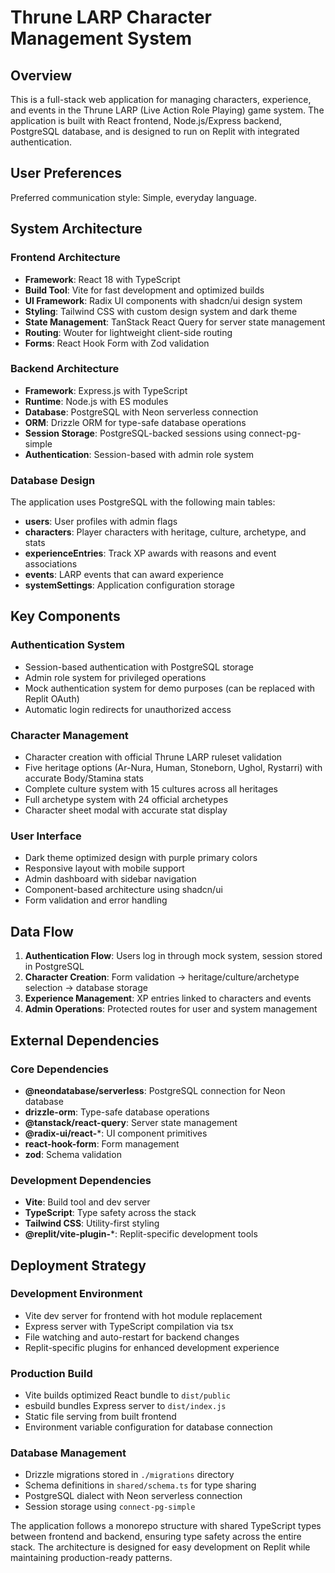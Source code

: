 # Thrune LARP Character Management System

## Overview

This is a full-stack web application for managing characters, experience, and events in the Thrune LARP (Live Action Role Playing) game system. The application is built with React frontend, Node.js/Express backend, PostgreSQL database, and is designed to run on Replit with integrated authentication.

## User Preferences

Preferred communication style: Simple, everyday language.

## System Architecture

### Frontend Architecture
- **Framework**: React 18 with TypeScript
- **Build Tool**: Vite for fast development and optimized builds
- **UI Framework**: Radix UI components with shadcn/ui design system
- **Styling**: Tailwind CSS with custom design system and dark theme
- **State Management**: TanStack React Query for server state management
- **Routing**: Wouter for lightweight client-side routing
- **Forms**: React Hook Form with Zod validation

### Backend Architecture
- **Framework**: Express.js with TypeScript
- **Runtime**: Node.js with ES modules
- **Database**: PostgreSQL with Neon serverless connection
- **ORM**: Drizzle ORM for type-safe database operations
- **Session Storage**: PostgreSQL-backed sessions using connect-pg-simple
- **Authentication**: Session-based with admin role system

### Database Design
The application uses PostgreSQL with the following main tables:
- **users**: User profiles with admin flags
- **characters**: Player characters with heritage, culture, archetype, and stats
- **experienceEntries**: Track XP awards with reasons and event associations
- **events**: LARP events that can award experience
- **systemSettings**: Application configuration storage

## Key Components

### Authentication System
- Session-based authentication with PostgreSQL storage
- Admin role system for privileged operations
- Mock authentication system for demo purposes (can be replaced with Replit OAuth)
- Automatic login redirects for unauthorized access

### Character Management
- Character creation with official Thrune LARP ruleset validation
- Five heritage options (Ar-Nura, Human, Stoneborn, Ughol, Rystarri) with accurate Body/Stamina stats
- Complete culture system with 15 cultures across all heritages
- Full archetype system with 24 official archetypes
- Character sheet modal with accurate stat display

### User Interface
- Dark theme optimized design with purple primary colors
- Responsive layout with mobile support
- Admin dashboard with sidebar navigation
- Component-based architecture using shadcn/ui
- Form validation and error handling

## Data Flow

1. **Authentication Flow**: Users log in through mock system, session stored in PostgreSQL
2. **Character Creation**: Form validation → heritage/culture/archetype selection → database storage
3. **Experience Management**: XP entries linked to characters and events
4. **Admin Operations**: Protected routes for user and system management

## External Dependencies

### Core Dependencies
- **@neondatabase/serverless**: PostgreSQL connection for Neon database
- **drizzle-orm**: Type-safe database operations
- **@tanstack/react-query**: Server state management
- **@radix-ui/react-***: UI component primitives
- **react-hook-form**: Form management
- **zod**: Schema validation

### Development Dependencies
- **Vite**: Build tool and dev server
- **TypeScript**: Type safety across the stack
- **Tailwind CSS**: Utility-first styling
- **@replit/vite-plugin-***: Replit-specific development tools

## Deployment Strategy

### Development Environment
- Vite dev server for frontend with hot module replacement
- Express server with TypeScript compilation via tsx
- File watching and auto-restart for backend changes
- Replit-specific plugins for enhanced development experience

### Production Build
- Vite builds optimized React bundle to `dist/public`
- esbuild bundles Express server to `dist/index.js`
- Static file serving from built frontend
- Environment variable configuration for database connection

### Database Management
- Drizzle migrations stored in `./migrations` directory
- Schema definitions in `shared/schema.ts` for type sharing
- PostgreSQL dialect with Neon serverless connection
- Session storage using `connect-pg-simple`

The application follows a monorepo structure with shared TypeScript types between frontend and backend, ensuring type safety across the entire stack. The architecture is designed for easy development on Replit while maintaining production-ready patterns.
